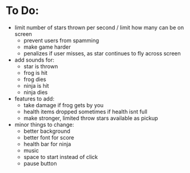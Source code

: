 # To Do:
* limit number of stars thrown per second / limit how many can be on screen
  * prevent users from spamming
  * make game harder
  * penalizes if user misses, as star continues to fly across screen
* add sounds for:
  * star is thrown
  * frog is hit
  * frog dies
  * ninja is hit
  * ninja dies
* features to add:
  * take damage if frog gets by you
  * health items dropped sometimes if health isnt full
  * make stronger, limited throw stars available as pickup
* minor things to change:
  * better background
  * better font for score
  * health bar for ninja
  * music
  * space to start instead of click
  * pause button